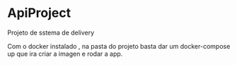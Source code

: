# ApiProject
Projeto de sstema de delivery


Com o docker instalado , na pasta do projeto basta dar um docker-compose up que ira criar a imagen e rodar a app.
